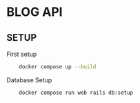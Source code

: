 # BLOG API
## SETUP 
First setup 
```bash 
    docker compose up --build
```
Database Setup
```bash
    docker compose run web rails db:setup
```
